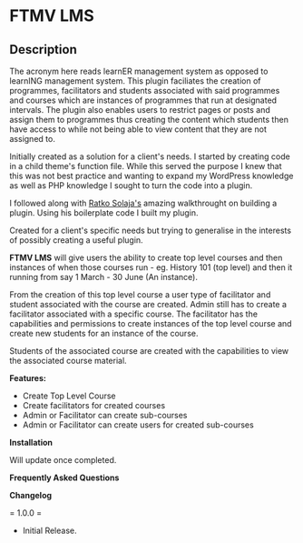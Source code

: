 # FTMV LMS

## Description
The acronym here reads learnER management system as opposed to learnING management system. 
This plugin faciliates the creation of programmes, facilitators and students associated with said programmes and courses which are instances of programmes that run at designated intervals. The plugin also enables users to restrict pages or posts and assign them to programmes thus creating the content which students then have access to while not being able to view content that they are not assigned to.

Initially created as a solution for a client's needs. I started by creating code in a child theme's function file. While this served the purpose I knew that this was not best practice and wanting to expand my WordPress knowledge as well as PHP knowledge I sought to turn the code into a plugin. 

I followed along with [Ratko Solaja's](https://www.toptal.com/wordpress/ultimate-guide-building-wordpress-plugin) amazing walkthrought on building a plugin. Using his boilerplate code I built my plugin.

Created for a client's specific needs but trying to generalise in the interests of possibly creating a useful plugin.

**FTMV LMS** will give users the ability to create top level courses and then instances of when those courses run - eg. History 101 (top level) and then it running from say 1 March - 30 June (An instance). 

From the creation of this top level course a user type of facilitator and student associated with the course are created. Admin still has to create a facilitator associated with a specific course. The facilitator has the capabilities and permissions to create instances of the top level course and create new students for an instance of the course.

Students of the associated course are created with the capabilities to view the associated course material.

**Features:**

* Create Top Level Course
* Create facilitators for created courses
* Admin or Facilitator can create sub-courses
* Admin or Facilitator can create users for created sub-courses

**Installation**

Will update once completed.

**Frequently Asked Questions**


**Changelog**

= 1.0.0 =
* Initial Release.
